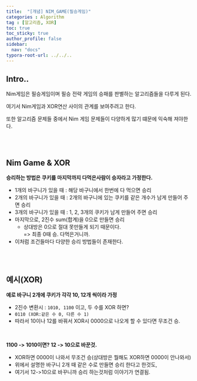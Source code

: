```yaml
---
title:  "[개념] NIM_GAME(필승게임)"
categories : Algorithm
tag : [알고리즘, XOR]
toc: true
toc_sticky: true
author_profile: false
sidebar:
  nav: "docs"
typora-root-url: ../../..
---
```




## Intro..

Nim게임은 필승게임이며 필승 전략 게임의 승패를 판별하는 알고리즘들을 다루게 된다.

여기서 Nim게임과 XOR연산 사이의 관계를 보여주려고 한다.

또한 알고리즘 문제들 중에서 Nim 게임 문제들이 다양하게 많기 떄문에 익숙해 져야한다.

<br><br>

## Nim Game & XOR

**승리하는 방법은 쿠키를 마지막까지 다먹은사람이 승자라고 가정한다.**

* 1개의 바구니가 있을 때 : 해당 바구니에서 한번에 다 먹으면 승리
* 2개의 바구니가 있을 때 : 2개의 바구니에 있는 쿠키를 같은 개수가 남게 만들어 주면 승리
* 3개의 바구니가 있을 때 : 1, 2, 3개의 쿠키가 남게 만들어 주면 승리
* 마지막으로, 2진수 sum(합계)을 0으로 만들면 승리
  * 상대방은 0으로 절대 못만들게 되기 때문이다.  
    => 최종 0때 승. 다먹은거니까.
* 이처럼 조건들마다 다양한 승리 방법들이 존재한다.

<br><br>

## 예시(XOR)

**예로 바구니 2개에 쿠키가 각각 10, 12개 씩이라 가정**   

* 2진수 변환시 : `1010, 1100` 이고, 두 수를 XOR 하면? 
* `0110 (XOR:같은 수 0, 다른 수 1)`
* 따라서 10이나 12를 바꿔서 XOR시 0000으로 나오게 할 수 있다면 무조건 승.   

<br>

**1100 -> 1010이면? 12 -> 10으로 바꾼것.** 

* XOR하면 0000이 나와서 무조건 승(상대방은 뭘해도 XOR하면 0000이 안나와서) 
* 위에서 설명한 바구니 2개 때 같은 수로 만들면 승리 한다고 한것도, 
* 여기서 12->10으로 바꾸니까 승리 하는것처럼 이야기가 연결됨.
